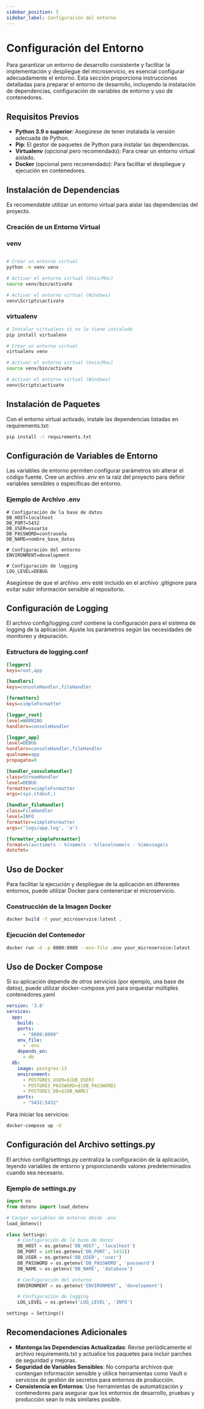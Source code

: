 ```yaml
---
sidebar_position: 5
sidebar_label: Configuración del entorno
---
```


# Configuración del Entorno

Para garantizar un entorno de desarrollo consistente y facilitar la implementación y despliegue del microservicio, es esencial configurar adecuadamente el entorno. Esta sección proporciona instrucciones detalladas para preparar el entorno de desarrollo, incluyendo la instalación de dependencias, configuración de variables de entorno y uso de contenedores.

## Requisitos Previos

- **Python 3.9 o superior**: Asegúrese de tener instalada la versión adecuada de Python.
- **Pip**: El gestor de paquetes de Python para instalar las dependencias.
- **Virtualenv** (opcional pero recomendado): Para crear un entorno virtual aislado.
- **Docker** (opcional pero recomendado): Para facilitar el despliegue y ejecución en contenedores.

## Instalación de Dependencias

Es recomendable utilizar un entorno virtual para aislar las dependencias del proyecto.

### Creación de un Entorno Virtual

### venv

```bash

# Crear un entorno virtual
python -m venv venv

# Activar el entorno virtual (Unix/Mac)
source venv/bin/activate

# Activar el entorno virtual (Windows)
venv\Scripts\activate
```

### virtualenv

```bash
# Instalar virtualenv si no lo tiene instalado
pip install virtualenv

# Crear un entorno virtual
virtualenv venv

# Activar el entorno virtual (Unix/Mac)
source venv/bin/activate

# Activar el entorno virtual (Windows)
venv\Scripts\activate
```

## Instalación de Paquetes

Con el entorno virtual activado, instale las dependencias listadas en requirements.txt:

```bash
pip install -r requirements.txt
```

## Configuración de Variables de Entorno

Las variables de entorno permiten configurar parámetros sin alterar el código fuente. Cree un archivo .env en la raíz del proyecto para definir variables sensibles o específicas del entorno.

### Ejemplo de Archivo .env

```env
# Configuración de la base de datos
DB_HOST=localhost
DB_PORT=5432
DB_USER=usuario
DB_PASSWORD=contraseña
DB_NAME=nombre_base_datos

# Configuración del entorno
ENVIRONMENT=development

# Configuración de logging
LOG_LEVEL=DEBUG
```

Asegúrese de que el archivo .env esté incluido en el archivo .gitignore para evitar subir información sensible al repositorio.

## Configuración de Logging

El archivo config/logging.conf contiene la configuración para el sistema de logging de la aplicación. Ajuste los parámetros según las necesidades de monitoreo y depuración.

### Estructura de logging.conf

```ini
[loggers]
keys=root,app

[handlers]
keys=consoleHandler,fileHandler

[formatters]
keys=simpleFormatter

[logger_root]
level=WARNING
handlers=consoleHandler

[logger_app]
level=DEBUG
handlers=consoleHandler,fileHandler
qualname=app
propagate=0

[handler_consoleHandler]
class=StreamHandler
level=DEBUG
formatter=simpleFormatter
args=(sys.stdout,)

[handler_fileHandler]
class=FileHandler
level=INFO
formatter=simpleFormatter
args=('logs/app.log', 'a')

[formatter_simpleFormatter]
format=%(asctime)s - %(name)s - %(levelname)s - %(message)s
datefmt=
```

## Uso de Docker

Para facilitar la ejecución y despliegue de la aplicación en diferentes entornos, puede utilizar Docker para contenerizar el microservicio.

### Construcción de la Imagen Docker

```bash
docker build -t your_microservice:latest .
```

### Ejecución del Contenedor

```bash
docker run -d -p 8080:8080 --env-file .env your_microservice:latest
```

## Uso de Docker Compose

Si su aplicación depende de otros servicios (por ejemplo, una base de datos), puede utilizar docker-compose.yml para orquestar múltiples contenedores.yaml

```yaml
version: '3.8'
services:
  app:
    build: .
    ports:
      - "8080:8080"
    env_file:
      - .env
    depends_on:
      - db
  db:
    image: postgres:13
    environment:
      - POSTGRES_USER=${DB_USER}
      - POSTGRES_PASSWORD=${DB_PASSWORD}
      - POSTGRES_DB=${DB_NAME}
    ports:
      - "5432:5432"
```

Para iniciar los servicios:

```bash
docker-compose up -d
```

## Configuración del Archivo settings.py

El archivo config/settings.py centraliza la configuración de la aplicación, leyendo variables de entorno y proporcionando valores predeterminados cuando sea necesario.

### Ejemplo de settings.py

```python
import os
from dotenv import load_dotenv

# Cargar variables de entorno desde .env
load_dotenv()

class Settings:
    # Configuración de la base de datos
    DB_HOST = os.getenv('DB_HOST', 'localhost')
    DB_PORT = int(os.getenv('DB_PORT', 5432))
    DB_USER = os.getenv('DB_USER', 'user')
    DB_PASSWORD = os.getenv('DB_PASSWORD', 'password')
    DB_NAME = os.getenv('DB_NAME', 'database')

    # Configuración del entorno
    ENVIRONMENT = os.getenv('ENVIRONMENT', 'development')

    # Configuración de logging
    LOG_LEVEL = os.getenv('LOG_LEVEL', 'INFO')

settings = Settings()
```

## Recomendaciones Adicionales

- **Mantenga las Dependencias Actualizadas**: Revise periódicamente el archivo requirements.txt y actualice los paquetes para incluir parches de seguridad y mejoras.
- **Seguridad de Variables Sensibles**: No comparta archivos que contengan información sensible y utilice herramientas como Vault o servicios de gestión de secretos para entornos de producción.
- **Consistencia en Entornos**: Use herramientas de automatización y contenedores para asegurar que los entornos de desarrollo, pruebas y producción sean lo más similares posible.
